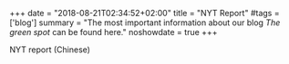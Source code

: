 +++
date = "2018-08-21T02:34:52+02:00"
title = "NYT Report"
#tags = ['blog']
summary = "The most important information about our blog *The green spot* can be found here."
noshowdate = true
+++

NYT report (Chinese)